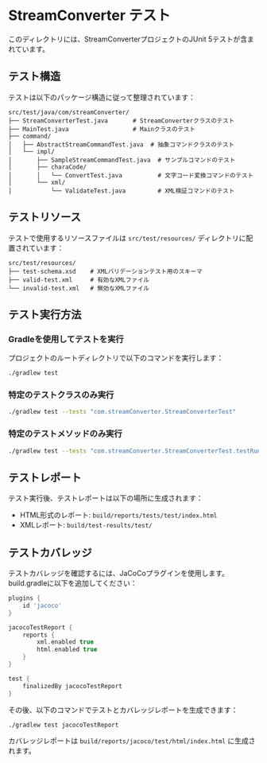 # StreamConverter テスト

このディレクトリには、StreamConverterプロジェクトのJUnit 5テストが含まれています。

## テスト構造

テストは以下のパッケージ構造に従って整理されています：

```
src/test/java/com/streamConverter/
├── StreamConverterTest.java       # StreamConverterクラスのテスト
├── MainTest.java                  # Mainクラスのテスト
├── command/
│   ├── AbstractStreamCommandTest.java  # 抽象コマンドクラスのテスト
│   └── impl/
│       ├── SampleStreamCommandTest.java  # サンプルコマンドのテスト
│       ├── charaCode/
│       │   └── ConvertTest.java          # 文字コード変換コマンドのテスト
│       └── xml/
│           └── ValidateTest.java         # XML検証コマンドのテスト
```

## テストリソース

テストで使用するリソースファイルは `src/test/resources/` ディレクトリに配置されています：

```
src/test/resources/
├── test-schema.xsd    # XMLバリデーションテスト用のスキーマ
├── valid-test.xml     # 有効なXMLファイル
└── invalid-test.xml   # 無効なXMLファイル
```

## テスト実行方法

### Gradleを使用してテストを実行

プロジェクトのルートディレクトリで以下のコマンドを実行します：

```bash
./gradlew test
```

### 特定のテストクラスのみ実行

```bash
./gradlew test --tests "com.streamConverter.StreamConverterTest"
```

### 特定のテストメソッドのみ実行

```bash
./gradlew test --tests "com.streamConverter.StreamConverterTest.testRunWithValidStreams"
```

## テストレポート

テスト実行後、テストレポートは以下の場所に生成されます：

- HTML形式のレポート: `build/reports/tests/test/index.html`
- XMLレポート: `build/test-results/test/`

## テストカバレッジ

テストカバレッジを確認するには、JaCoCoプラグインを使用します。build.gradleに以下を追加してください：

```groovy
plugins {
    id 'jacoco'
}

jacocoTestReport {
    reports {
        xml.enabled true
        html.enabled true
    }
}

test {
    finalizedBy jacocoTestReport
}
```

その後、以下のコマンドでテストとカバレッジレポートを生成できます：

```bash
./gradlew test jacocoTestReport
```

カバレッジレポートは `build/reports/jacoco/test/html/index.html` に生成されます。
